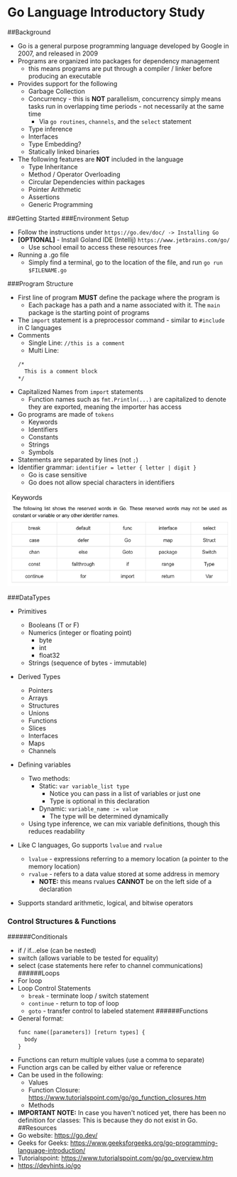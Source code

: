 
# Go Language Introductory Study

##Background
- Go is a general purpose programming language developed by Google in 2007, and released in 2009
- Programs are organized into packages for dependency management
  - this means programs are put through a compiler / linker before producing an executable
- Provides support for the following
  - Garbage Collection 
  - Concurrency - this is **NOT** parallelism, concurrency simply means tasks run in overlapping time periods - not necessarily at the same time
    - Via `go routines`, `channels`, and the `select` statement
  - Type inference
  - Interfaces
  - Type Embedding?
  - Statically linked binaries
- The following features are **NOT** included in the language
  - Type Inheritance
  - Method / Operator Overloading
  - Circular Dependencies within packages
  - Pointer Arithmetic
  - Assertions
  - Generic Programming

##Getting Started
###Environment Setup
- Follow the instructions under `https://go.dev/doc/ -> Installing Go`
- **[OPTIONAL]** - Install Goland IDE (Intellij) `https://www.jetbrains.com/go/`
  - Use school email to access these resources free
- Running a .go file
  - Simply find a terminal, go to the location of the file, and run `go run $FILENAME.go`

###Program Structure
- First line of program **MUST** define the package where the program is
  - Each package has a path and a name associated with it. The `main` package is the starting point of programs
- The `import` statement is a preprocessor command - similar to `#include` in C languages
- Comments
  - Single Line: `//this is a comment`
  - Multi Line: 
  ```
  /* 
    This is a comment block 
  */
   ``` 
- Capitalized Names from `import` statements
  - Function names such as `fmt.Println(...)` are capitalized to denote they are exported, meaning the importer has access
- Go programs are made of `tokens`
  - Keywords
  - Identifiers
  - Constants
  - Strings
  - Symbols
- Statements are separated by lines (not `;`)
- Identifier grammar: `identifier = letter { letter | digit }`
  - Go is case sensitive 
  - Go does not allow special characters in identifiers
  
![](goKeywords.png)

###DataTypes
- Primitives
    - Booleans (T or F)
    - Numerics (integer or floating point)
      - byte
      - int
      - float32
    - Strings (sequence of bytes - immutable)
- Derived Types
    - Pointers
    - Arrays
    - Structures
    - Unions
    - Functions
    - Slices
    - Interfaces
    - Maps
    - Channels
    
- Defining variables
  - Two methods:
    - Static: `var variable_list type`
      - Notice you can pass in a list of variables or just one
      - Type is optional in this declaration
    - Dynamic: `variable_name := value`
      - The type will be determined dynamically
  - Using type inference, we can mix variable definitions, though this reduces readability
- Like C languages, Go supports `lvalue` and `rvalue`
  - `lvalue` - expressions referring to a memory location (a pointer to the memory location)
  - `rvalue` - refers to a data value stored at some address in memory 
    - **NOTE:** this means rvalues **CANNOT** be on the left side of a declaration

- Supports standard arithmetic, logical, and bitwise operators
### Control Structures & Functions
######Conditionals
  - if / if...else (can be nested)
  - switch (allows variable to be tested for equality)
  - select (case statements here refer to channel communications)
######Loops
  - For loop
  - Loop Control Statements
    - `break` - terminate loop / switch statement
    - `continue` - return to top of loop
    - `goto` - transfer control to labeled statement
######Functions
- General format:
  ```
  func name([parameters]) [return types] {
    body
  }
  ```
- Functions can return multiple values (use a comma to separate)
- Function args can be called by either value or reference
- Can be used in the following:
  - Values
  - Function Closure: https://www.tutorialspoint.com/go/go_function_closures.htm
  - Methods
- **IMPORTANT NOTE:** In case you haven't noticed yet, there has been no definition for classes: This is because they do not exist in Go.
##Resources
- Go website: https://go.dev/
- Geeks for Geeks: https://www.geeksforgeeks.org/go-programming-language-introduction/
- Tutorialspoint: https://www.tutorialspoint.com/go/go_overview.htm
- https://devhints.io/go